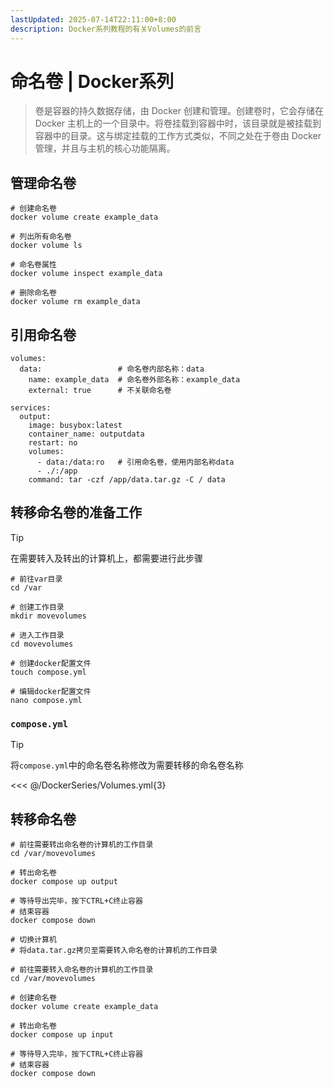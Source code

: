 ```yaml
---
lastUpdated: 2025-07-14T22:11:00+8:00
description: Docker系列教程的有关Volumes的前言
---
```


# 命名卷 | Docker系列

> 卷是容器的持久数据存储，由 Docker 创建和管理。创建卷时，它会存储在 Docker 主机上的一个目录中。将卷挂载到容器中时，该目录就是被挂载到容器中的目录。这与绑定挂载的工作方式类似，不同之处在于卷由 Docker 管理，并且与主机的核心功能隔离。

## 管理命名卷

```shell
# 创建命名卷
docker volume create example_data

# 列出所有命名卷
docker volume ls

# 命名卷属性
docker volume inspect example_data

# 删除命名卷
docker volume rm example_data
```

## 引用命名卷

```yml{2-4,12}
volumes:
  data:                 # 命名卷内部名称：data
    name: example_data  # 命名卷外部名称：example_data
    external: true      # 不关联命名卷

services:
  output:
    image: busybox:latest
    container_name: outputdata
    restart: no
    volumes:
      - data:/data:ro   # 引用命名卷，使用内部名称data
      - ./:/app
    command: tar -czf /app/data.tar.gz -C / data
```

## 转移命名卷的准备工作

> [!TIP]
> 在需要转入及转出的计算机上，都需要进行此步骤

```shell
# 前往var目录
cd /var

# 创建工作目录
mkdir movevolumes

# 进入工作目录
cd movevolumes

# 创建docker配置文件
touch compose.yml

# 编辑docker配置文件
nano compose.yml
```

### `compose.yml`

> [!TIP]
> 将`compose.yml`中的命名卷名称修改为需要转移的命名卷名称

<<< @/DockerSeries/Volumes.yml{3}

## 转移命名卷

```shell
# 前往需要转出命名卷的计算机的工作目录
cd /var/movevolumes

# 转出命名卷
docker compose up output

# 等待导出完毕，按下CTRL+C终止容器
# 结束容器
docker compose down

# 切换计算机
# 将data.tar.gz拷贝至需要转入命名卷的计算机的工作目录

# 前往需要转入命名卷的计算机的工作目录
cd /var/movevolumes

# 创建命名卷
docker volume create example_data

# 转出命名卷
docker compose up input

# 等待导入完毕，按下CTRL+C终止容器
# 结束容器
docker compose down
```
